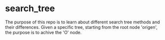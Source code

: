 # search_tree
The purpose of this repo is to learn about different search tree methods and their differences.
Given a specific tree, starting from the root node 'origen', the purpose is to achive the 'O' node.
